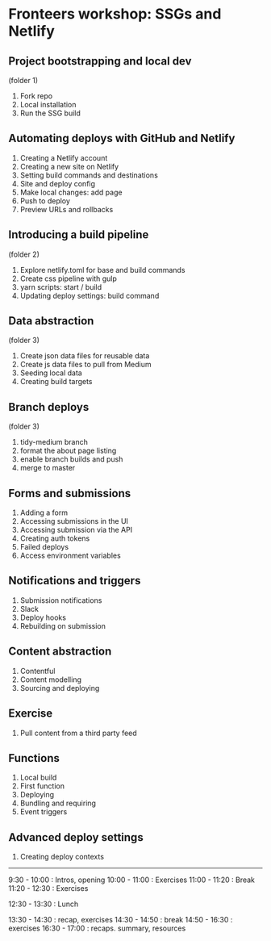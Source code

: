 # Fronteers workshop: SSGs and Netlify

## Project bootstrapping and local dev
(folder 1)

1. Fork repo
1. Local installation
1. Run the SSG build

## Automating deploys with GitHub and Netlify

1. Creating a Netlify account
1. Creating a new site on Netlify
1. Setting build commands and destinations
1. Site and deploy config
1. Make local changes: add page
1. Push to deploy
1. Preview URLs and rollbacks


## Introducing a build pipeline
(folder 2)

1. Explore netlify.toml for base and build commands
1. Create css pipeline with gulp
1. yarn scripts: start / build
1. Updating deploy settings: build command



## Data abstraction
(folder 3)

1. Create json data files for reusable data
1. Create js data files to pull from Medium
1. Seeding local data
1. Creating build targets


## Branch deploys
(folder 3)

1. tidy-medium branch
1. format the about page listing
1. enable branch builds and push
1. merge to master


## Forms and submissions

1. Adding a form
1. Accessing submissions in the UI
1. Accessing submission via the API
  1. Creating auth tokens
  1. Failed deploys
  1. Access environment variables


## Notifications and triggers

1. Submission notifications
1. Slack
1. Deploy hooks
1. Rebuilding on submission


## Content abstraction

1. Contentful
1. Content modelling
1. Sourcing and deploying


## Exercise

1. Pull content from a third party feed


## Functions

1. Local build
1. First function
1. Deploying
1. Bundling and requiring
1. Event triggers



## Advanced deploy settings
1. Creating deploy contexts




---

9:30 - 10:00 : Intros, opening
10:00 - 11:00 : Exercises
11:00 - 11:20 : Break
11:20 - 12:30 : Exercises

12:30 - 13:30 : Lunch

13:30 - 14:30 : recap, exercises
14:30 - 14:50 : break
14:50 - 16:30 : exercises
16:30 - 17:00 : recaps. summary, resources


